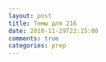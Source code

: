 ```yaml
---
layout: post
title: Темы для 216
date: 2010-11-29T22:15:00
comments: true
categories: prep
---
```


